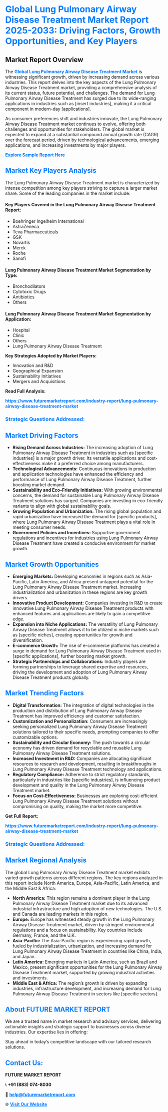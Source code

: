 <h1 style="color: #007BFF;">Global Lung Pulmonary Airway Disease Treatment Market Report 2025-2033: Driving Factors, Growth Opportunities, and Key Players</h1>

<section id="overview">
<h2>Market Report Overview</h2>
<p>The <a href="https://www.futuremarketreport.com/industry-report/lung-pulmonary-airway-disease-treatment-market" style="color: #007BFF; text-decoration: none;"><strong>Global Lung Pulmonary Airway Disease Treatment Market</strong></a> is witnessing significant growth, driven by increasing demand across various industries. This report delves into the key aspects of the Lung Pulmonary Airway Disease Treatment market, providing a comprehensive analysis of its current status, future potential, and challenges. The demand for Lung Pulmonary Airway Disease Treatment has surged due to its wide-ranging applications in industries such as [insert industries], making it a critical component in modern-day [applications].</p>
<p>As consumer preferences shift and industries innovate, the Lung Pulmonary Airway Disease Treatment market continues to evolve, offering both challenges and opportunities for stakeholders. The global market is expected to expand at a substantial compound annual growth rate (CAGR) over the forecast period, driven by technological advancements, emerging applications, and increasing investments by major players.</p>
</section>

<section id="overview">
<p><a href="https://www.futuremarketreport.com/request-sample/reportId=123887" style="color: #007BFF; text-decoration: none;"><strong>Explore Sample Report Here</strong></a></p>
</section>

<section id="key-players">
<h2 style="color: #007BFF;">Market Key Players Analysis</h2>
<p>The Lung Pulmonary Airway Disease Treatment market is characterized by intense competition among key players striving to capture a larger market share. Some of the leading companies in the market include:</p>
<h4>Key Players Covered in the Lung Pulmonary Airway Disease Treatment Report:</h4>
<ul><li>Boehringer Ingelheim International</li><li>AstraZeneca</li><li>Teva Pharmaceuticals</li><li>GSK</li><li>Novartis</li><li>Merck</li><li>Roche</li><li>Sanofi</li></ul>
<h4>Lung Pulmonary Airway Disease Treatment Market Segmentation by Type:</h4>
<ul><li>Bronchodilators</li><li>Cytotoxic Drugs</li><li>Antibiotics</li><li>Others</li></ul>

<h4>Lung Pulmonary Airway Disease Treatment Market Segmentation by Application:</h4>
<ul><li>Hospital</li><li>Clinic</li><li>Others</li><li>Lung Pulmonary Airway Disease Treatment</li></ul>
<p><strong>Key Strategies Adopted by Market Players:</strong></p>
<ul>
<li>Innovation and R&D</li>
<li>Geographical Expansion</li>
<li>Sustainability Initiatives</li>
<li>Mergers and Acquisitions</li>
</ul>
</section>

<section>
<p><strong>Read Full Analysis: </strong></p><a href="https://www.futuremarketreport.com/industry-report/lung-pulmonary-airway-disease-treatment-market" style="color: #007BFF; text-decoration: none;"><strong>https://www.futuremarketreport.com/industry-report/lung-pulmonary-airway-disease-treatment-market</strong></a>
<h3 style="color: #007BFF;">Strategic Questions Addressed:</h3>
</section>

<section id="driving-factors">
<h2 style="color: #007BFF;">Market Driving Factors</h2>
<ul>
<li><strong>Rising Demand Across Industries:</strong> The increasing adoption of Lung Pulmonary Airway Disease Treatment in industries such as [specific industries] is a major growth driver. Its versatile applications and cost-effectiveness make it a preferred choice among manufacturers.</li>
<li><strong>Technological Advancements:</strong> Continuous innovations in production and application technologies have enhanced the efficiency and performance of Lung Pulmonary Airway Disease Treatment, further boosting market demand.</li>
<li><strong>Sustainability and Eco-Friendly Initiatives:</strong> With growing environmental concerns, the demand for sustainable Lung Pulmonary Airway Disease Treatment solutions has surged. Companies are investing in eco-friendly variants to align with global sustainability goals.</li>
<li><strong>Growing Population and Urbanization:</strong> The rising global population and rapid urbanization have increased the demand for [specific products], where Lung Pulmonary Airway Disease Treatment plays a vital role in meeting consumer needs.</li>
<li><strong>Government Policies and Incentives:</strong> Supportive government regulations and incentives for industries using Lung Pulmonary Airway Disease Treatment have created a conducive environment for market growth.</li>
</ul>
</section>

<section id="growth-opportunities">
<h2 style="color: #007BFF;">Market Growth Opportunities</h2>
<ul>
<li><strong>Emerging Markets:</strong> Developing economies in regions such as Asia-Pacific, Latin America, and Africa present untapped potential for the Lung Pulmonary Airway Disease Treatment market. Increasing industrialization and urbanization in these regions are key growth drivers.</li>
<li><strong>Innovative Product Development:</strong> Companies investing in R&D to create innovative Lung Pulmonary Airway Disease Treatment products with enhanced features and applications are likely to gain a competitive edge.</li>
<li><strong>Expansion into Niche Applications:</strong> The versatility of Lung Pulmonary Airway Disease Treatment allows it to be utilized in niche markets such as [specific niches], creating opportunities for growth and diversification.</li>
<li><strong>E-commerce Growth:</strong> The rise of e-commerce platforms has created a surge in demand for Lung Pulmonary Airway Disease Treatment used in [specific applications], further boosting market growth.</li>
<li><strong>Strategic Partnerships and Collaborations:</strong> Industry players are forming partnerships to leverage shared expertise and resources, driving the development and adoption of Lung Pulmonary Airway Disease Treatment products globally.</li>
</ul>
</section>

<section id="trending-factors">
<h2 style="color: #007BFF;">Market Trending Factors</h2>
<ul>
<li><strong>Digital Transformation:</strong> The integration of digital technologies in the production and distribution of Lung Pulmonary Airway Disease Treatment has improved efficiency and customer satisfaction.</li>
<li><strong>Customization and Personalization:</strong> Consumers are increasingly seeking personalized Lung Pulmonary Airway Disease Treatment solutions tailored to their specific needs, prompting companies to offer customizable options.</li>
<li><strong>Sustainability and Circular Economy:</strong> The push towards a circular economy has driven demand for recyclable and reusable Lung Pulmonary Airway Disease Treatment solutions.</li>
<li><strong>Increased Investment in R&D:</strong> Companies are allocating significant resources to research and development, resulting in breakthroughs in Lung Pulmonary Airway Disease Treatment technology and applications.</li>
<li><strong>Regulatory Compliance:</strong> Adherence to strict regulatory standards, particularly in industries like [specific industries], is influencing product development and quality in the Lung Pulmonary Airway Disease Treatment market.</li>
<li><strong>Focus on Cost-Effectiveness:</strong> Businesses are exploring cost-efficient Lung Pulmonary Airway Disease Treatment solutions without compromising on quality, making the market more competitive.</li>
</ul>
</section>

<section>
<p><strong>Get Full Report: </strong></p><a href="https://www.futuremarketreport.com/industry-report/lung-pulmonary-airway-disease-treatment-market" style="color: #007BFF; text-decoration: none;"><strong>https://www.futuremarketreport.com/industry-report/lung-pulmonary-airway-disease-treatment-market</strong></a>
<h3 style="color: #007BFF;">Strategic Questions Addressed:</h3>
</section>


<section id="regional-analysis">
<h2 style="color: #007BFF;">Market Regional Analysis</h2>
<p>The global Lung Pulmonary Airway Disease Treatment market exhibits varied growth patterns across different regions. The key regions analyzed in this report include North America, Europe, Asia-Pacific, Latin America, and the Middle East & Africa:</p>
<ul>
<li><strong>North America:</strong> This region remains a dominant player in the Lung Pulmonary Airway Disease Treatment market due to its advanced industrial infrastructure and high adoption of new technologies. The U.S. and Canada are leading markets in this region.</li>
<li><strong>Europe:</strong> Europe has witnessed steady growth in the Lung Pulmonary Airway Disease Treatment market, driven by stringent environmental regulations and a focus on sustainability. Key countries include Germany, France, and the U.K.</li>
<li><strong>Asia-Pacific:</strong> The Asia-Pacific region is experiencing rapid growth, fueled by industrialization, urbanization, and increasing demand for Lung Pulmonary Airway Disease Treatment in countries like China, India, and Japan.</li>
<li><strong>Latin America:</strong> Emerging markets in Latin America, such as Brazil and Mexico, present significant opportunities for the Lung Pulmonary Airway Disease Treatment market, supported by growing industrial activities and investments.</li>
<li><strong>Middle East & Africa:</strong> The region’s growth is driven by expanding industries, infrastructure development, and increasing demand for Lung Pulmonary Airway Disease Treatment in sectors like [specific sectors].</li>
</ul>
</section>

<footer>
<h2 style="color: #007BFF;">About FUTURE MARKET REPORT</h2>
<p>We are a trusted name in market research and advisory services, delivering actionable insights and strategic support to businesses across diverse industries. Our expertise lies in offering:</p>

<p>Stay ahead in today’s competitive landscape with our tailored research solutions.</p>

<h2 style="color: #007BFF;">Contact Us:</h2>
<p><strong>FUTURE MARKET REPORT</strong></p>
<p>📞 <strong>+91 (883) 074-8030</strong></p>
<p>📧 <strong><a href="mailto:help@futuremarketreport.com" style="color: #007BFF;">help@futuremarketreport.com</a></strong></p>
<p>🌐 <strong><a href="https://www.futuremarketreport.com/" style="color: #007BFF;">Visit Our Website</a></strong></p>
</footer>